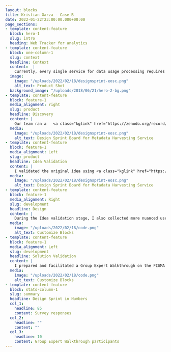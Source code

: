 ```yaml
---
layout: blocks
title: Kristian Garza - Case B
date: 2022-01-22T23:00:00.000+00:00
page_sections:
- template: content-feature
  block: hero-1
  slug: intro
  heading: Web Tracker for analytics
- template: content-feature
  block: one-column-1
  slug: context
  headline: Context
  content:  |
    Currently, every single service for data usage processing requires using weblogs. Since weblogs are hard to share across distributed borders, there was a need to provide a different type of service. I set to define a service that could provide an alternative to the current state.
  image:
    image: "/uploads/2022/02/18/designsprint-eosc.png"
    alt_text: Product Shot
  background_image: "/uploads/2018/06/21/hero-2-bg.png"
- template: content-feature
  block: feature-1
  media_alignment: right
  slug: product
  headline: Discovery 
  content: |
    Our team ran a   <a class="kglink" href="https://zenodo.org/record/3476545#.YwOYF-xBxqt">survey</a> with key stakeholders to identify the main challenges with the existing usage processing services and technical capabilities in the stakeholder groups. Based on the survey findings, I set up to define a web tracker as opposed to a usage processing service. That would reduce the main challenges the stakeholder groups had (time spent in processing and transferring logs)
  media:
    image: "/uploads/2022/02/18/designsprint-eosc.png"
    alt_text: Design Sprint Board for Metadata Harvesting Service
- template: content-feature
  block: feature-1
  media_alignment: Left
  slug: product
  headline: Idea Validation
  content: |
    I validated the original idea using <a class="kglink" href="https://datacite.org/roadmap.html">DataCite Roadmap</a> (using ProductBoard) and opened it for discussion with our member community.
  media:
    image: "/uploads/2022/02/18/designsprint-eosc.png"
    alt_text: Design Sprint Board for Metadata Harvesting Service
- template: content-feature
  block: feature-1
  media_alignment: Right
  slug: development
  headline: Design
  content: | 
    During the Idea validation stage, I also collected more nuanced use cases that I used to create a detailed product specification using FIGMA for wireframing and Gherkin syntax for defining the acceptance criteria for engineering.
  media:
    image: "/uploads/2022/02/18/code.png"
    alt_text: Customize Blocks
- template: content-feature
  block: feature-1
  media_alignment: Left
  slug: development
  headline: Solution Validation
  content: | 
    I prepared and facilitated a Group Expert Walkthrough on the FIGMA wireframes to validate that the solution met the needs of the users and stakeholders. During this session, I collected additional information about user requirements.
  media:
    image: "/uploads/2022/02/18/code.png"
    alt_text: Customize Blocks
- template: content-feature
  block: stats-column-1
  slug: summary
  headline: Design Sprint in Numbers
  col_1:
    headline: 85
    content: Survey responses
  col_2:
    headline: ""
    content: ""
  col_3:
    headline: 10
    content: Group Expert Walkthrough participants
---
```

